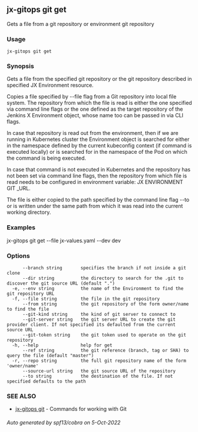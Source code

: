 ## jx-gitops git get

Gets a file from a git repository or environment git repository

### Usage

```
jx-gitops git get
```

### Synopsis

Gets a file from the specified git repository or the git repository described in specified JX Environment resource. 

Copies a file specified by --file flag from a Git repository into local file system. The repository from which the file is read is either the one specified via command line flags or the one defined as the target repository of the Jenkins X Environment object, whose name too can be passed in via CLI flags. 

In case that repository is read out from the environment, then if we are running in Kubernetes cluster the Environment object is searched for either in the namespace defined by the current kubeconfig context (if command is executed locally) or is searched for in the namespace of the Pod on which the command is being executed. 

In case that command is not executed in Kubernetes and the repository has not been set via command line flags, then the repository from which file is read needs to be configured in environment variable: JX ENVIRONMENT GIT _URL. 

The file is either copied to the path specified by the command line flag --to or is written under the same path from which it was read into the current working directory.

### Examples

  jx-gitops git get --file jx-values.yaml --dev dev

### Options

```
      --branch string       specifies the branch if not inside a git clone
      --dir string          the directory to search for the .git to discover the git source URL (default ".")
  -e, --env string          the name of the Environment to find the git repository URL
  -f, --file string         the file in the git repository
      --from string         the git repository of the form owner/name to find the file
      --git-kind string     the kind of git server to connect to
      --git-server string   the git server URL to create the git provider client. If not specified its defaulted from the current source URL
      --git-token string    the git token used to operate on the git repository
  -h, --help                help for get
      --ref string          the git reference (branch, tag or SHA) to query the file (default "master")
  -r, --repo string         the full git repository name of the form 'owner/name'
      --source-url string   the git source URL of the repository
      --to string           the destination of the file. If not specified defaults to the path
```

### SEE ALSO

* [jx-gitops git](jx-gitops_git.md)	 - Commands for working with Git

###### Auto generated by spf13/cobra on 5-Oct-2022
